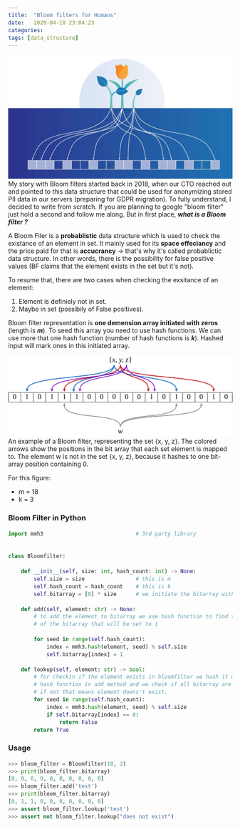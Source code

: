 ```yaml
---
title:  "Bloom filters for Humans"
date:   2020-04-10 23:04:23
categories: 
tags: [data_structure]
---
```


![Bloom filter](/images/bloom_intro.jpg)
My story with Bloom filters started back in 2018, when our CTO reached out and pointed to this data structure that could be used for anonymizing stored PII data in our servers (preparing for GDPR migration). To fully understand, I decided to write from scratch. If you are planning to google "bloom filter" just hold a second and follow me along. 
But in first place, **_what is a Bloom filter ?_**


A Bloom Filer is a **probablistic** data structure which is used to check the existance of an element in set. 
It mainly used for its **space effeciancy** and the price paid for that is **accucrancy** -> that's why it's called probablictic data structure.
In other words, there is the possibility for false positive values (BF claims that the element exists in the set but it's not). 

To resume that, there are two cases when checking the exsitance of an element:
  1. Element is definiely not in set.
  2. Maybe in set (possibily of False positives).


Bloom filter representation is **one demension array initiated with zeros** (length is **_m_**).
To seed this array you need to use hash functions. We can use more that one hash function (number of hash functions is **_k_**). Hashed input will mark ones in this initiated array.


![Bloom filter](/images/Bloom_filter.svg.png)
An example of a Bloom filter, representing the set {x, y, z}. The colored arrows show the positions in the bit array that each set element is mapped to. The element w is not in the set {x, y, z}, because it hashes to one bit-array position containing 0. 

For this figure:
  * m = 18
  * k = 3

### Bloom Filter in Python

```python
import mmh3                             # 3rd party library


class Bloomfilter:

    def __init__(self, size: int, hash_count: int) -> None:
        self.size = size                # this is m
        self.hash_count = hash_count    # this is k
        self.bitarray = [0] * size      # we initiate the bitarray with 0 values

    def add(self, element: str) -> None:
        # to add the element to bitarray we use hash function to find the index
        # of the bitarray that will be set to 1

        for seed in range(self.hash_count):
            index = mmh3.hash(element, seed) % self.size
            self.bitarray[index] = 1

    def lookup(self, element: str) -> bool:
        # for checkin if the element exists in bloomfilter we hash it with same
        # hash function in add method and we check if all bitarray are set to 1
        # if not that means element doens't exist.
        for seed in range(self.hash_count):
            index = mmh3.hash(element, seed) % self.size
            if self.bitarray[index] == 0:
                return False
        return True 

```

### Usage
```python
>>> bloom_filter = Bloomfilter(10, 2)
>>> print(bloom_filter.bitarray)
[0, 0, 0, 0, 0, 0, 0, 0, 0, 0]
>>> bloom_filter.add('test')
>>> print(bloom_filter.bitarray)
[0, 1, 1, 0, 0, 0, 0, 0, 0, 0]
>>> assert bloom_filter.lookup('test')
>>> assert not bloom_filter.lookup("does not exist")

```

[jekyll]:      http://jekyllrb.com
[jekyll-gh]:   https://github.com/jekyll/jekyll
[jekyll-help]: https://github.com/jekyll/jekyll-help
